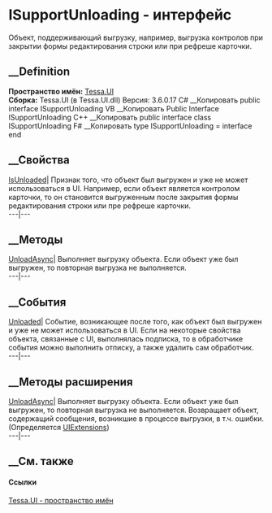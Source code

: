 # ISupportUnloading - интерфейс
Объект, поддерживающий выгрузку, например, выгрузка контролов при закрытии
формы редактирования строки или при рефреше карточки.
## __Definition
 **Пространство имён:** [Tessa.UI](N_Tessa_UI.htm)  
 **Сборка:** Tessa.UI (в Tessa.UI.dll) Версия: 3.6.0.17
C# __Копировать
     public interface ISupportUnloading
VB __Копировать
     Public Interface ISupportUnloading
C++ __Копировать
     public interface class ISupportUnloading
F# __Копировать
     type ISupportUnloading = interface end
##  __Свойства
[IsUnloaded](P_Tessa_UI_ISupportUnloading_IsUnloaded.htm)|  Признак того, что
объект был выгружен и уже не может использоваться в UI. Например, если объект
является контролом карточки, то он становится выгруженным после закрытия формы
редактирования строки или пре рефреше карточки.  
---|---  
## __Методы
[UnloadAsync](M_Tessa_UI_ISupportUnloading_UnloadAsync.htm)|  Выполняет
выгрузку объекта. Если объект уже был выгружен, то повторная выгрузка не
выполняется.  
---|---  
## __События
[Unloaded](E_Tessa_UI_ISupportUnloading_Unloaded.htm)|  Событие, возникающее
после того, как объект был выгружен и уже не может использоваться в UI. Если
на некоторые свойства объекта, связанные с UI, выполнялась подписка, то в
обработчике события можно выполнить отписку, а также удалить сам обработчик.  
---|---  
## __Методы расширения
[UnloadAsync](M_Tessa_UI_UIExtensions_UnloadAsync.htm)|  Выполняет выгрузку
объекта. Если объект уже был выгружен, то повторная выгрузка не выполняется.
Возвращает объект, содержащий сообщения, возникшие в процессе выгрузки, в т.ч.
ошибки.  
(Определяется [UIExtensions](T_Tessa_UI_UIExtensions.htm))  
---|---  
##  __См. также
#### Ссылки
[Tessa.UI - пространство имён](N_Tessa_UI.htm)

